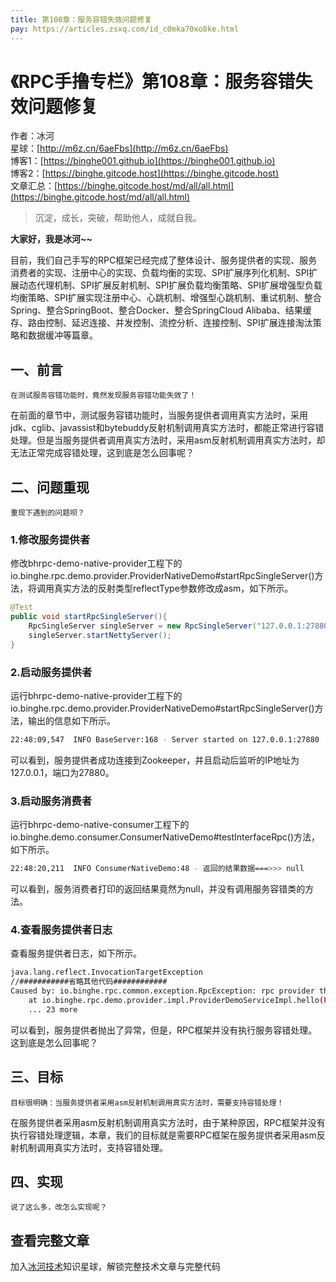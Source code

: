```yaml
---
title: 第108章：服务容错失效问题修复
pay: https://articles.zsxq.com/id_c0mka70xo8ke.html
---
```


# 《RPC手撸专栏》第108章：服务容错失效问题修复

作者：冰河
<br/>星球：[http://m6z.cn/6aeFbs](http://m6z.cn/6aeFbs)
<br/>博客1：[https://binghe001.github.io](https://binghe001.github.io)
<br/>博客2：[https://binghe.gitcode.host](https://binghe.gitcode.host)
<br/>文章汇总：[https://binghe.gitcode.host/md/all/all.html](https://binghe.gitcode.host/md/all/all.html)

> 沉淀，成长，突破，帮助他人，成就自我。

**大家好，我是冰河~~**

目前，我们自己手写的RPC框架已经完成了整体设计、服务提供者的实现、服务消费者的实现、注册中心的实现、负载均衡的实现、SPI扩展序列化机制、SPI扩展动态代理机制、SPI扩展反射机制、SPI扩展负载均衡策略、SPI扩展增强型负载均衡策略、SPI扩展实现注册中心、心跳机制、增强型心跳机制、重试机制、整合Spring、整合SpringBoot、整合Docker、整合SpringCloud Alibaba、结果缓存、路由控制、延迟连接、并发控制、流控分析、连接控制、SPI扩展连接淘汰策略和数据缓冲等篇章。

## 一、前言

`在测试服务容错功能时，竟然发现服务容错功能失效了！`

在前面的章节中，测试服务容错功能时，当服务提供者调用真实方法时，采用jdk、cglib、javassist和bytebuddy反射机制调用真实方法时，都能正常进行容错处理。但是当服务提供者调用真实方法时，采用asm反射机制调用真实方法时，却无法正常完成容错处理，这到底是怎么回事呢？

## 二、问题重现

`重现下遇到的问题呗？`

### 1.修改服务提供者

修改bhrpc-demo-native-provider工程下的io.binghe.rpc.demo.provider.ProviderNativeDemo#startRpcSingleServer()方法，将调用真实方法的反射类型reflectType参数修改成asm，如下所示。

```java
@Test
public void startRpcSingleServer(){
    RpcSingleServer singleServer = new RpcSingleServer("127.0.0.1:27880", "127.0.0.1:27880","127.0.0.1:2181", "zookeeper", "random","io.binghe.rpc.demo", "asm", 3000, 6000, true, 30000, 16, 16, "print", 1, "refuse", true, 2);
    singleServer.startNettyServer();
}
```

### 2.启动服务提供者

运行bhrpc-demo-native-provider工程下的io.binghe.rpc.demo.provider.ProviderNativeDemo#startRpcSingleServer()方法，输出的信息如下所示。

```bash
22:48:09,547  INFO BaseServer:168 - Server started on 127.0.0.1:27880
```

可以看到，服务提供者成功连接到Zookeeper，并且启动后监听的IP地址为127.0.0.1，端口为27880。

### 3.启动服务消费者

运行bhrpc-demo-native-consumer工程下的io.binghe.demo.consumer.ConsumerNativeDemo#testInterfaceRpc()方法，如下所示。

```bash
22:48:20,211  INFO ConsumerNativeDemo:48 - 返回的结果数据===>>> null
```

可以看到，服务消费者打印的返回结果竟然为null，并没有调用服务容错类的方法。

### 4.查看服务提供者日志

查看服务提供者日志，如下所示。

```bash
java.lang.reflect.InvocationTargetException
//###########省略其他代码############
Caused by: io.binghe.rpc.common.exception.RpcException: rpc provider throws exception
	at io.binghe.rpc.demo.provider.impl.ProviderDemoServiceImpl.hello(ProviderDemoServiceImpl.java:36)
	... 23 more
```

可以看到，服务提供者抛出了异常，但是，RPC框架并没有执行服务容错处理。这到底是怎么回事呢？

## 三、目标

`目标很明确：当服务提供者采用asm反射机制调用真实方法时，需要支持容错处理！`

在服务提供者采用asm反射机制调用真实方法时，由于某种原因，RPC框架并没有执行容错处理逻辑，本章，我们的目标就是需要RPC框架在服务提供者采用asm反射机制调用真实方法时，支持容错处理。

## 四、实现

`说了这么多，改怎么实现呢？`

## 查看完整文章

加入[冰河技术](http://m6z.cn/6aeFbs)知识星球，解锁完整技术文章与完整代码